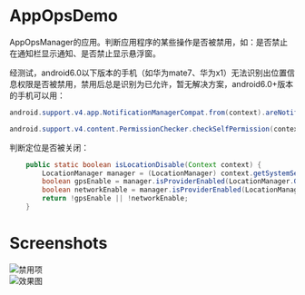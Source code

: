 # AppOpsDemo
AppOpsManager的应用。判断应用程序的某些操作是否被禁用，如：是否禁止在通知栏显示通知、是否禁止显示悬浮窗。   
   
经测试，android6.0以下版本的手机（如华为mate7、华为x1）无法识别出位置信息权限是否被禁用，禁用后总是识别为已允许，暂无解决方案，android6.0+版本的手机可以用：  
```java
android.support.v4.app.NotificationManagerCompat.from(context).areNotificationsEnabled()
```
```java
android.support.v4.content.PermissionChecker.checkSelfPermission(context, permission)
```
   
判断定位是否被关闭：   
```java
    public static boolean isLocationDisable(Context context) {
        LocationManager manager = (LocationManager) context.getSystemService(Context.LOCATION_SERVICE);
        boolean gpsEnable = manager.isProviderEnabled(LocationManager.GPS_PROVIDER);
        boolean networkEnable = manager.isProviderEnabled(LocationManager.NETWORK_PROVIDER);
        return !gpsEnable || !networkEnable;
    }
```
   
# Screenshots
![禁用项](/screenshots/1.jpg)   
![效果图](/screenshots/2.jpg)
